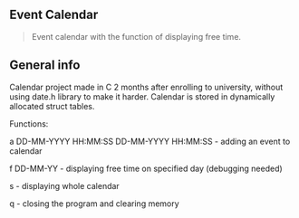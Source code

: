 ## Event Calendar
> Event calendar with the function of displaying free time.

## General info
Calendar project made in C 2 months after enrolling to university, without using date.h library to make it harder. Calendar is stored in dynamically allocated struct tables.

Functions:

a DD-MM-YYYY HH:MM:SS DD-MM-YYYY HH:MM:SS - adding an event to calendar

f DD-MM-YY - displaying free time on specified day (debugging needed)

s - displaying whole calendar

q - closing the program and clearing memory
